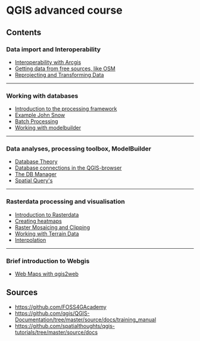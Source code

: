 QGIS advanced course
====

Contents
-----

### Data import and Interoperability 
* [Interoperability with Arcgis](task/interop_arcgis.md)
* [Getting data from free sources,  like OSM](task/preparing_data.md)
* [Reprojecting and Transforming Data](task/reproject_transform.md)
- - - -

### Working with databases 
* [Introduction to the processing framework](task/intro_processing.md)
* [Example John Snow](task/john_snow.md)
* [Batch Processing](task/batch_processing.md)
* [Working with modelbuilder](task/processing_graphical_modeler.md)
- - - -

### Data analyses, processing toolbox, ModelBuilder
* [Database Theory](task/RDBMS.md)
* [Database connections in the QGIS-browser](task/db_browser.md)
* [The DB Manager](task/db_manager.md)
* [Spatial Query's](task/spatial_queries.md)
- - - -

###  Rasterdata processing and visualisation
* [Introduction to Rasterdata](task/intro_raster.md)
* [Creating heatmaps](task/creating_heatmaps.md)
* [Raster Mosaicing and Clipping](task/raster_mosaicing_and_clipping.md)
* [Working with Terrain Data](task/working_with_terrain.md)
* [Interpolation](task/interpolation_cross.md)
- - - -

###  Brief introduction to Webgis
* [Web Maps with qgis2web](task/webmaps_with_qgis2web.md)

Sources
-----
- https://github.com/FOSS4GAcademy
- https://github.com/qgis/QGIS-Documentation/tree/master/source/docs/training_manual 
- https://github.com/spatialthoughts/qgis-tutorials/tree/master/source/docs 


